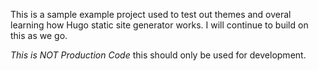 
This is a sample example project used to test out themes and overal learning how Hugo static site generator works. I will continue to build on this as we go. 

*This is NOT Production Code* this should only be used for development.

